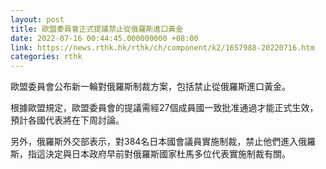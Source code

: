 ```yaml
---
layout: post
title: 歐盟委員會正式提議禁止從俄羅斯進口黃金
date: 2022-07-16 00:44:45.000000000 +08:00
link: https://news.rthk.hk/rthk/ch/component/k2/1657988-20220716.htm
categories: rthk
---
```


歐盟委員會公布新一輪對俄羅斯制裁方案，包括禁止從俄羅斯進口黃金。

根據歐盟規定，歐盟委員會的提議需經27個成員國一致批准通過才能正式生效，預計各國代表將在下周討論。

另外，俄羅斯外交部表示，對384名日本國會議員實施制裁，禁止他們進入俄羅斯，指這決定與日本政府早前對俄羅斯國家杜馬多位代表實施制裁有關。
